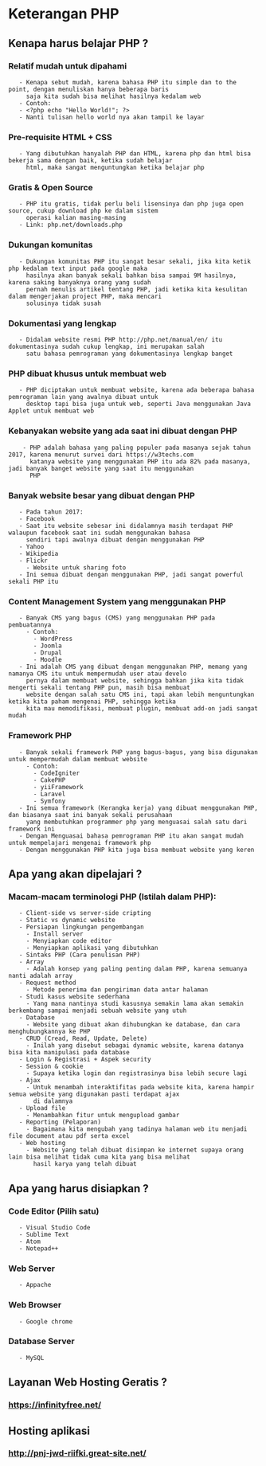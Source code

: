 # Keterangan PHP

## Kenapa harus belajar PHP ?
   ### Relatif mudah untuk dipahami
       - Kenapa sebut mudah, karena bahasa PHP itu simple dan to the point, dengan menuliskan hanya beberapa baris
         saja kita sudah bisa melihat hasilnya kedalam web
       - Contoh:
       - <?php echo "Hello World!"; ?>
       - Nanti tulisan hello world nya akan tampil ke layar
   ### Pre-requisite HTML + CSS
       - Yang dibutuhkan hanyalah PHP dan HTML, karena php dan html bisa bekerja sama dengan baik, ketika sudah belajar
         html, maka sangat menguntungkan ketika belajar php
   ### Gratis & Open Source
       - PHP itu gratis, tidak perlu beli lisensinya dan php juga open source, cukup download php ke dalam sistem
         operasi kalian masing-masing
       - Link: php.net/downloads.php
   ### Dukungan komunitas
       - Dukungan komunitas PHP itu sangat besar sekali, jika kita ketik php kedalam text input pada google maka
         hasilnya akan banyak sekali bahkan bisa sampai 9M hasilnya, karena saking banyaknya orang yang sudah
         pernah menulis artikel tentang PHP, jadi ketika kita kesulitan dalam mengerjakan project PHP, maka mencari
         solusinya tidak susah
   ### Dokumentasi yang lengkap
       - Didalam website resmi PHP http://php.net/manual/en/ itu dokumentasinya sudah cukup lengkap, ini merupakan salah
         satu bahasa pemrograman yang dokumentasinya lengkap banget
   ### PHP dibuat khusus untuk membuat web
       - PHP diciptakan untuk membuat website, karena ada beberapa bahasa pemrograman lain yang awalnya dibuat untuk
         desktop tapi bisa juga untuk web, seperti Java menggunakan Java Applet untuk membuat web
   ### Kebanyakan website yang ada saat ini dibuat dengan PHP
        - PHP adalah bahasa yang paling populer pada masanya sejak tahun 2017, karena menurut survei dari https://w3techs.com
          katanya website yang menggunakan PHP itu ada 82% pada masanya, jadi banyak banget website yang saat itu menggunakan
          PHP
   ### Banyak website besar yang dibuat dengan PHP
       - Pada tahun 2017:
       - Facebook
       - Saat itu website sebesar ini didalamnya masih terdapat PHP walaupun facebook saat ini sudah menggunakan bahasa
         sendiri tapi awalnya dibuat dengan menggunakan PHP
       - Yahoo
       - Wikipedia
       - Flickr
         - Website untuk sharing foto 
       - Ini semua dibuat dengan menggunakan PHP, jadi sangat powerful sekali PHP itu
   ### Content Management System yang menggunakan PHP
       - Banyak CMS yang bagus (CMS) yang menggunakan PHP pada pembuatannya
         - Contoh:
           - WordPress
           - Joomla
           - Drupal
           - Moodle
       - Ini adalah CMS yang dibuat dengan menggunakan PHP, memang yang namanya CMS itu untuk mempermudah user atau develo
         pernya dalam membuat website, sehingga bahkan jika kita tidak mengerti sekali tentang PHP pun, masih bisa membuat
         website dengan salah satu CMS ini, tapi akan lebih menguntungkan ketika kita paham mengenai PHP, sehingga ketika
         kita mau memodifikasi, membuat plugin, membuat add-on jadi sangat mudah
   ### Framework PHP
       - Banyak sekali framework PHP yang bagus-bagus, yang bisa digunakan untuk mempermudah dalam membuat website
         - Contoh:
           - CodeIgniter
           - CakePHP
           - yiiFramework
           - Laravel
           - Symfony
       - Ini semua framework (Kerangka kerja) yang dibuat menggunakan PHP, dan biasanya saat ini banyak sekali perusahaan
         yang membutuhkan programmer php yang menguasai salah satu dari framework ini
       - Dengan Menguasai bahasa pemrograman PHP itu akan sangat mudah untuk mempelajari mengenai framework php
       - Dengan menggunakan PHP kita juga bisa membuat website yang keren

## Apa yang akan dipelajari ?
   ### Macam-macam terminologi PHP (Istilah dalam PHP):
       - Client-side vs server-side cripting
       - Static vs dynamic website
       - Persiapan lingkungan pengembangan
         - Install server
         - Menyiapkan code editor
         - Menyiapkan aplikasi yang dibutuhkan
       - Sintaks PHP (Cara penulisan PHP)
       - Array
         - Adalah konsep yang paling penting dalam PHP, karena semuanya nanti adalah array
       - Request method
         - Metode penerima dan pengiriman data antar halaman
       - Studi kasus website sederhana
         - Yang mana nantinya studi kasusnya semakin lama akan semakin berkembang sampai menjadi sebuah website yang utuh
       - Database
         - Website yang dibuat akan dihubungkan ke database, dan cara menghubungkannya ke PHP
       - CRUD (Cread, Read, Update, Delete)
         - Inilah yang disebut sebagai dynamic website, karena datanya bisa kita manipulasi pada database
       - Login & Registrasi + Aspek security
       - Session & cookie
         - Supaya ketika login dan registrasinya bisa lebih secure lagi
       - Ajax
         - Untuk menambah interaktifitas pada website kita, karena hampir semua website yang digunakan pasti terdapat ajax
           di dalamnya
       - Upload file
         - Menambahkan fitur untuk mengupload gambar
       - Reporting (Pelaporan)
         - Bagaimana kita mengubah yang tadinya halaman web itu menjadi file document atau pdf serta excel
       - Web hosting
         - Website yang telah dibuat disimpan ke internet supaya orang lain bisa melihat tidak cuma kita yang bisa melihat
           hasil karya yang telah dibuat

## Apa yang harus disiapkan ?
   ### Code Editor (Pilih satu)
       - Visual Studio Code
       - Sublime Text
       - Atom
       - Notepad++
   ### Web Server
       - Appache
   ### Web Browser
       - Google chrome
   ### Database Server
       - MySQL

## Layanan Web Hosting Geratis ?
   ### https://infinityfree.net/

## Hosting aplikasi
   ### http://pnj-jwd-riifki.great-site.net/
